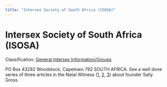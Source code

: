 ```yaml
---
title: "Intersex Society of South Africa (ISOSA)"
---
```


# Intersex Society of South Africa (ISOSA)

Classification: [General Intersex Information/Groups][1]

PO Box 43282 Woodstock, Capetown 792 SOUTH AFRICA. See a well done series of three articles in the Natal Witness ([1][2], [2][3], [3][4]) about founder Sally Gross.


[1]: /taxonomy/term/9
[2]: /pdf/gross1.pdf
[3]: /pdf/gross2.pdf
[4]: /pdf/gross3.pdf





